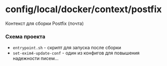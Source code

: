 # config/local/docker/context/postfix

Контекст для сборки Postfix (почта)

### Схема проекта
- `entrypoint.sh` - скрипт для запуска после сборки
- `set-exim4-update-conf` - один из конфигов для повышения надежности писем...